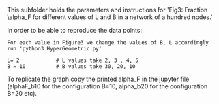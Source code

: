 This subfolder holds the parameters and instructions for 'Fig3: Fraction \alpha_F for different values of L and B in a network of a hundred nodes.'

In order to be able to reproduce the data points:
    
    For each value in Figure3 we change the values of B, L accordingly
    run 'python3 HyperGeometric.py'
    
    L= 2            # L values take 2, 3 , 4, 5
    B = 10          # B values take 30, 20, 10
To replicate the graph copy the printed alpha_F in the jupyter file (alphaF_b10 for the configuration B=10, alpha_b20 for the configuration B=20 etc).